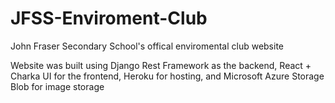 # JFSS-Enviroment-Club
John Fraser Secondary School's offical enviromental club website

[LIVE WEBSITE ]: http://www.jfssenvironmental.club/

Website was built using Django Rest Framework as the backend, React + Charka UI for the frontend, Heroku for hosting, and Microsoft Azure Storage Blob for image storage
